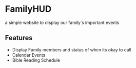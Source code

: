 # FamilyHUD
a simple website to display our family's important events

## Features

- Display Family members and status of when its okay to call
- Calendar Events
- Bible Reading Schedule
